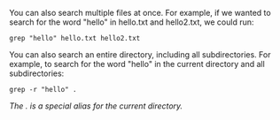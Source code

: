 You can also search multiple files at once. For example, if we wanted to search for the word "hello" in hello.txt and hello2.txt, we could run:
```
grep "hello" hello.txt hello2.txt
```

You can also search an entire directory, including all subdirectories. For example, to search for the word "hello" in the current directory and all subdirectories:
```
grep -r "hello" .
```
<em>The . is a special alias for the current directory.</em>
